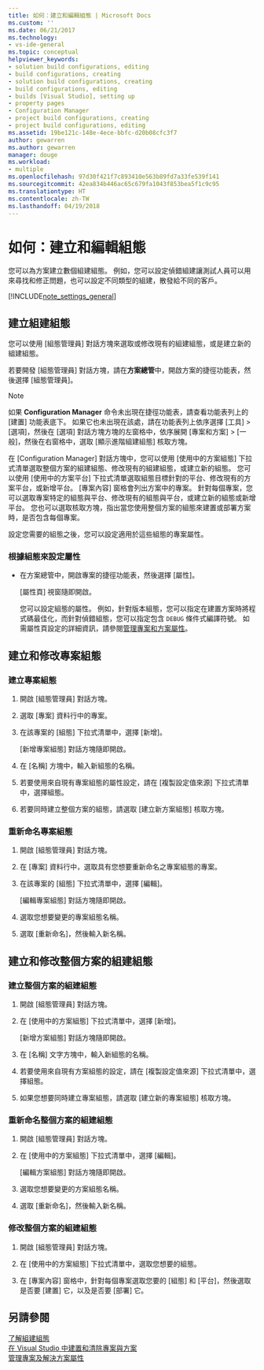 ```yaml
---
title: 如何：建立和編輯組態 | Microsoft Docs
ms.custom: ''
ms.date: 06/21/2017
ms.technology:
- vs-ide-general
ms.topic: conceptual
helpviewer_keywords:
- solution build configurations, editing
- build configurations, creating
- solution build configurations, creating
- build configurations, editing
- builds [Visual Studio], setting up
- property pages
- Configuration Manager
- project build configurations, creating
- project build configurations, editing
ms.assetid: 19be121c-148e-4ece-bbfc-d20b08cfc3f7
author: gewarren
ms.author: gewarren
manager: douge
ms.workload:
- multiple
ms.openlocfilehash: 97d30f421f7c893410e563b89fd7a33fe539f141
ms.sourcegitcommit: 42ea834b446ac65c679fa1043f853bea5f1c9c95
ms.translationtype: HT
ms.contentlocale: zh-TW
ms.lasthandoff: 04/19/2018
---
```

# <a name="how-to-create-and-edit-configurations"></a>如何：建立和編輯組態
您可以為方案建立數個組建組態。 例如，您可以設定偵錯組建讓測試人員可以用來尋找和修正問題，也可以設定不同類型的組建，散發給不同的客戶。  

 [!INCLUDE[note_settings_general](../data-tools/includes/note_settings_general_md.md)]  

## <a name="create-build-configurations"></a>建立組建組態  

您可以使用 [組態管理員] 對話方塊來選取或修改現有的組建組態，或是建立新的組建組態。  

若要開發 [組態管理員] 對話方塊，請在**方案總管**中，開啟方案的捷徑功能表，然後選擇 [組態管理員]。  

> [!NOTE]
> 如果 **Configuration Manager** 命令未出現在捷徑功能表，請查看功能表列上的 [建置] 功能表底下。 如果它也未出現在該處，請在功能表列上依序選擇 [工具] > [選項]，然後在 [選項] 對話方塊方塊的左窗格中，依序展開 [專案和方案] > [一般]，然後在右窗格中，選取 [顯示進階組建組態] 核取方塊。  

在 [Configuration Manager] 對話方塊中，您可以使用 [使用中的方案組態] 下拉式清單選取整個方案的組建組態、修改現有的組建組態，或建立新的組態。 您可以使用 [使用中的方案平台] 下拉式清單選取組態目標針對的平台、修改現有的方案平台，或新增平台。 [專案內容] 窗格會列出方案中的專案。 針對每個專案，您可以選取專案特定的組態與平台、修改現有的組態與平台，或建立新的組態或新增平台。 您也可以選取核取方塊，指出當您使用整個方案的組態來建置或部署方案時，是否包含每個專案。  

 設定您需要的組態之後，您可以設定適用於這些組態的專案屬性。  

### <a name="to-set-properties-based-on-configurations"></a>根據組態來設定屬性  

-   在方案總管中，開啟專案的捷徑功能表，然後選擇 [屬性]。  

     [屬性頁] 視窗隨即開啟。  

     您可以設定組態的屬性。 例如，針對版本組態，您可以指定在建置方案時將程式碼最佳化，而針對偵錯組態，您可以指定包含 `DEBUG` 條件式編譯符號。 如需屬性頁設定的詳細資訊，請參閱[管理專案和方案屬性](../ide/managing-project-and-solution-properties.md)。  

## <a name="create-and-modify-project-configurations"></a>建立和修改專案組態  

### <a name="to-create-a-project-configuration"></a>建立專案組態  

1.  開啟 [組態管理員] 對話方塊。  

2.  選取 [專案] 資料行中的專案。  

3.  在該專案的 [組態] 下拉式清單中，選擇 [新增]。  

     [新增專案組態] 對話方塊隨即開啟。  

4.  在 [名稱] 方塊中，輸入新組態的名稱。  

5.  若要使用來自現有專案組態的屬性設定，請在 [複製設定值來源] 下拉式清單中，選擇組態。  

6.  若要同時建立整個方案的組態，請選取 [建立新方案組態] 核取方塊。  

### <a name="to-rename-a-project-configuration"></a>重新命名專案組態  

1.  開啟 [組態管理員] 對話方塊。  

2.  在 [專案] 資料行中，選取具有您想要重新命名之專案組態的專案。  

3.  在該專案的 [組態] 下拉式清單中，選擇 [編輯]。  

     [編輯專案組態] 對話方塊隨即開啟。  

4.  選取您想要變更的專案組態名稱。  

5.  選取 [重新命名]，然後輸入新名稱。  

## <a name="create-and-modify-solution-wide-build-configurations"></a>建立和修改整個方案的組建組態  

### <a name="to-create-a-solution-wide-build-configuration"></a>建立整個方案的組建組態  

1.  開啟 [組態管理員] 對話方塊。  

2.  在 [使用中的方案組態] 下拉式清單中，選擇 [新增]。  

     [新增方案組態] 對話方塊隨即開啟。  

3.  在 [名稱] 文字方塊中，輸入新組態的名稱。  

4.  若要使用來自現有方案組態的設定，請在 [複製設定值來源] 下拉式清單中，選擇組態。  

5.  如果您想要同時建立專案組態，請選取 [建立新的專案組態] 核取方塊。  

### <a name="to-rename-a-solution-wide-build-configuration"></a>重新命名整個方案的組建組態  

1.  開啟 [組態管理員] 對話方塊。  

2.  在 [使用中的方案組態] 下拉式清單中，選擇 [編輯]。  

     [編輯方案組態] 對話方塊隨即開啟。  

3.  選取您想要變更的方案組態名稱。  

4.  選取 [重新命名]，然後輸入新名稱。  

### <a name="to-modify-a-solution-wide-build-configuration"></a>修改整個方案的組建組態  

1.  開啟 [組態管理員] 對話方塊。  

2.  在 [使用中的方案組態] 下拉式清單中，選取您想要的組態。  

3.  在 [專案內容] 窗格中，針對每個專案選取您要的 [組態] 和 [平台]，然後選取是否要 [建置] 它，以及是否要 [部署] 它。

## <a name="see-also"></a>另請參閱  
 [了解組建組態](../ide/understanding-build-configurations.md)   
 [在 Visual Studio 中建置和清除專案與方案](../ide/building-and-cleaning-projects-and-solutions-in-visual-studio.md)   
 [管理專案及解決方案屬性](managing-project-and-solution-properties.md)

